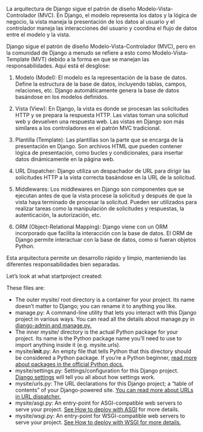 La arquitectura de Django sigue el patrón de diseño Modelo-Vista-Controlador (MVC). En Django, el modelo representa los datos y la lógica de negocio, la vista maneja la presentación de los datos al usuario y el controlador maneja las interacciones del usuario y coordina el flujo de datos entre el modelo y la vista.

Django sigue el patrón de diseño Modelo-Vista-Controlador (MVC), pero en la comunidad de Django a menudo se refiere a esto como Modelo-Vista-Template (MVT) debido a la forma en que se manejan las responsabilidades. Aquí está el desglose:

1. Modelo (Model): El modelo es la representación de la base de datos. Define la estructura de la base de datos, incluyendo tablas, campos, relaciones, etc. Django automáticamente genera la base de datos basándose en los modelos definidos.

2. Vista (View): En Django, la vista es donde se procesan las solicitudes HTTP y se prepara la respuesta HTTP. Las vistas toman una solicitud web y devuelven una respuesta web. Las vistas en Django son más similares a los controladores en el patrón MVC tradicional.

3. Plantilla (Template): Las plantillas son la parte que se encarga de la presentación en Django. Son archivos HTML que pueden contener lógica de presentación, como bucles y condicionales, para insertar datos dinámicamente en la página web.

4. URL Dispatcher: Django utiliza un despachador de URL para dirigir las solicitudes HTTP a la vista correcta basándose en la URL de la solicitud.

5. Middlewares: Los middlewares en Django son componentes que se ejecutan antes de que la vista procese la solicitud y después de que la vista haya terminado de procesar la solicitud. Pueden ser utilizados para realizar tareas como la manipulación de solicitudes y respuestas, la autenticación, la autorización, etc.

6. ORM (Object-Relational Mapping): Django viene con un ORM incorporado que facilita la interacción con la base de datos. El ORM de Django permite interactuar con la base de datos, como si fueran objetos Python.

Esta arquitectura permite un desarrollo rápido y limpio, manteniendo las diferentes responsabilidades bien separadas.

Let’s look at what startproject created:

These files are:

* The outer mysite/ root directory is a container for your project. Its name doesn’t matter to Django; you can rename it to anything you like.
* manage.py: A command-line utility that lets you interact with this Django project in various ways. You can read all the details about manage.py in [django-admin and manage.py.](https://docs.djangoproject.com/en/5.0/ref/django-admin/)
* The inner mysite/ directory is the actual Python package for your project. Its name is the Python package name you’ll need to use to import anything inside it (e.g. mysite.urls).
* mysite/__init__.py: An empty file that tells Python that this directory should be considered a Python package. If you’re a Python beginner, [read more about packages in the official Python docs.](https://docs.python.org/3/tutorial/modules.html#tut-packages)
* mysite/settings.py: Settings/configuration for this Django project. [Django settings](https://docs.djangoproject.com/en/5.0/topics/settings/) will tell you all about how settings work.
* mysite/urls.py: The URL declarations for this Django project; a “table of contents” of your Django-powered site. [You can read more about URLs in URL dispatcher.](https://docs.djangoproject.com/en/5.0/topics/http/urls/)
* mysite/asgi.py: An entry-point for ASGI-compatible web servers to serve your project. [See How to deploy with ASGI](https://docs.djangoproject.com/en/5.0/howto/deployment/asgi/) for more details.
* mysite/wsgi.py: An entry-point for WSGI-compatible web servers to serve your project. [See How to deploy with WSGI for more details.](https://docs.djangoproject.com/en/5.0/howto/deployment/wsgi/)